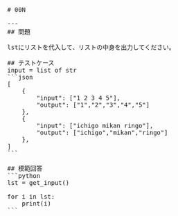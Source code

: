 <pre>
# 00N

---
## 問題

lstにリストを代入して、リストの中身を出力してください。

## テストケース
input = list of str
```json
[
	{
		"input": ["1 2 3 4 5"],
		"output": ["1","2","3","4","5"]
  	},
	{
		"input": ["ichigo mikan ringo"],
		"output": ["ichigo","mikan","ringo"]
  	},
]
```

## 模範回答
```python
lst = get_input()

for i in lst:
	print(i)
```
</pre>
